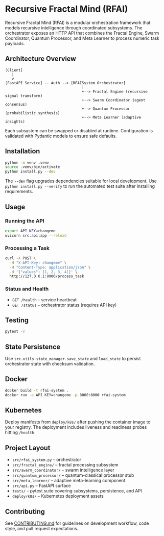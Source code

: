 # Recursive Fractal Mind (RFAI)

Recursive Fractal Mind (RFAI) is a modular orchestration framework that models
recursive intelligence through coordinated subsystems. The orchestrator exposes
an HTTP API that combines the Fractal Engine, Swarm Coordinator, Quantum
Processor, and Meta Learner to process numeric task payloads.

## Architecture Overview

```
[Client]
   |
   v
[FastAPI Service] -- Auth --> [RFAISystem Orchestrator]
                                   |
                                   +--> Fractal Engine (recursive signal transform)
                                   +--> Swarm Coordinator (agent consensus)
                                   +--> Quantum Processor (probabilistic synthesis)
                                   +--> Meta Learner (adaptive insights)
```

Each subsystem can be swapped or disabled at runtime. Configuration is validated
with Pydantic models to ensure safe defaults.

## Installation

```bash
python -m venv .venv
source .venv/bin/activate
python install.py --dev
```

The `--dev` flag upgrades dependencies suitable for local development. Use
`python install.py --verify` to run the automated test suite after installing
requirements.

## Usage

### Running the API

```bash
export API_KEY=changeme
uvicorn src.api:app --reload
```

### Processing a Task

```bash
curl -X POST \
  -H "X-API-Key: changeme" \
  -H "Content-Type: application/json" \
  -d '{"values": [1, 2, 3, 4]}' \
  http://127.0.0.1:8000/process_task
```

### Status and Health

- `GET /health` – service heartbeat
- `GET /status` – orchestrator status (requires API key)

## Testing

```bash
pytest -v
```

## State Persistence

Use `src.utils.state_manager.save_state` and `load_state` to persist orchestrator
state with checksum validation.

## Docker

```bash
docker build -t rfai-system .
docker run -e API_KEY=changeme -p 8000:8000 rfai-system
```

## Kubernetes

Deploy manifests from `deploy/k8s/` after pushing the container image to your
registry. The deployment includes liveness and readiness probes hitting
`/health`.

## Project Layout

- `src/rfai_system.py` – orchestrator
- `src/fractal_engine/` – fractal processing subsystem
- `src/swarm_coordinator/` – swarm intelligence layer
- `src/quantum_processor/` – quantum-classical processor stub
- `src/meta_learner/` – adaptive meta-learning component
- `src/api.py` – FastAPI surface
- `tests/` – pytest suite covering subsystems, persistence, and API
- `deploy/k8s/` – Kubernetes deployment assets

## Contributing

See [CONTRIBUTING.md](CONTRIBUTING.md) for guidelines on development workflow,
code style, and pull request expectations.
